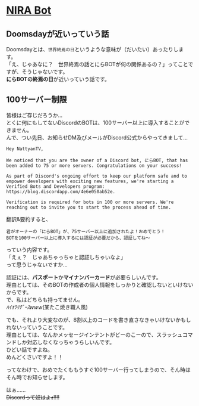 # [NIRA Bot](../index)

## Doomsdayが近いっていう話
Doomsdayとは、`世界終焉の日`というような意味が（だいたい）あったりします。  
「え、じゃあなに？　世界終焉の話とにらBOTが何の関係あるの？」ってことですが、そうじゃないです。  
**にらBOTの終焉の日**が近いっていう話です。

## 100サーバー制限
皆様はご存じだろうか...  
とくに何にもしてないDiscordのBOTは、100サーバー以上に導入することができません。  
んで、つい先日、お知らせDM及びメールがDiscord公式からやってきまして...  
```
Hey NattyanTV,

We noticed that you are the owner of a Discord bot, にらBOT, that has been added to 75 or more servers. Congratulations on your success!

As part of Discord's ongoing effort to keep our platform safe and to empower developers with exciting new features, we're starting a Verified Bots and Developers program: https://blog.discordapp.com/4e6e050ab52e.

Verification is required for bots in 100 or more servers. We're reaching out to invite you to start the process ahead of time.
```
翻訳&要約すると、
```
君がオーナーの「にらBOT」が、75サーバー以上に追加されたよ！おめでとう！
BOTを100サーバー以上に導入するには認証が必要だから、認証してね～
```
っていう内容です。  
「えぇ？　じゃあちゃっちゃと認証しちゃいなよ」  
って思うじゃないですか...  

認証には、**パスポート**か**マイナンバーカード**が必要らしいんです。  
理由としては、そのBOTの作成者の個人情報をしっかりと確認しないといけないからです。  
で、私はどちらも持ってません。  
*ﾊｲｵﾜﾘﾃﾞｰｽwww*(某たこ焼き職人風)  

でも、それより大変なのが、8割以上のコードを書き直さなきゃいけないかもしれないっていうことです。  
理由としては、なんかメッセージインテントがどーのこーので、スラッシュコマンドしか対応しなくなっちゃうらしいんです。  
ひどい話ですよね。  
めんどくさいですよ！！  

ってなわけで、おめでたくももうすぐ100サーバー行ってしまうので、そん時はそん時でお知らせします。  

はぁ......  
~~Discordって奴はよｫ!!!!~~
